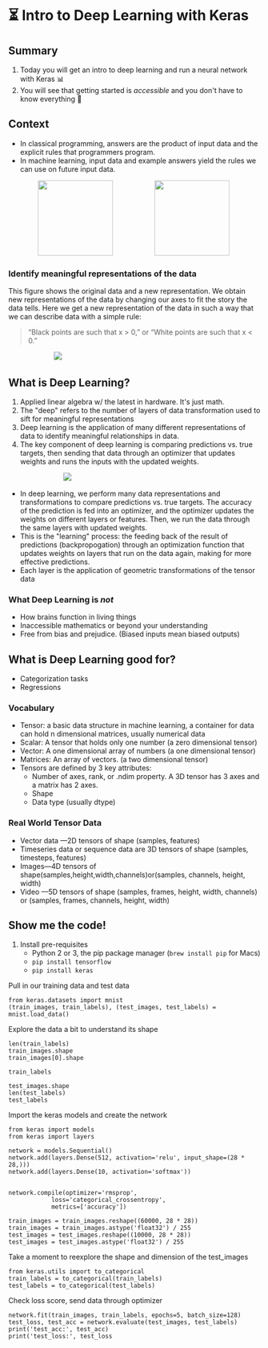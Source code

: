 # ⏳ Intro to Deep Learning with Keras

## Summary

1. Today you will get an intro to deep learning and run a neural network with Keras 📊 
1. You will see that getting started is *accessible* and you don't have to know everything 💭


## Context
- In classical programming, answers are the product of input data and the explicit rules that programmers program.
- In machine learning, input data and example answers yield the rules we can use on future input data.

&nbsp;&nbsp;&nbsp;&nbsp;&nbsp;&nbsp;&nbsp;&nbsp;&nbsp;&nbsp;&nbsp;&nbsp;&nbsp;&nbsp;&nbsp;<img src="https://dpzbhybb2pdcj.cloudfront.net/chollet/Figures/01fig02.jpg" height=150 >
&nbsp;&nbsp;&nbsp;&nbsp;&nbsp;&nbsp;&nbsp;&nbsp;&nbsp;&nbsp;&nbsp;&nbsp;&nbsp;&nbsp;&nbsp;&nbsp;&nbsp;&nbsp;&nbsp;&nbsp;<img src="https://dpzbhybb2pdcj.cloudfront.net/chollet/Figures/01fig01.jpg" height=150 >

### Identify meaningful representations of the data

This figure shows the original data and a new representation. We obtain new representations of the data by changing our axes to fit the story the data tells. Here we get a new representation of the data in such a way that we can describe data with a simple rule:
<br>
> “Black points are such that x > 0,” or “White points are such that x < 0.”

&nbsp;&nbsp;&nbsp;&nbsp;&nbsp;&nbsp;&nbsp;&nbsp;&nbsp;&nbsp;&nbsp;&nbsp;&nbsp;&nbsp;&nbsp;&nbsp;&nbsp;&nbsp;&nbsp;&nbsp;&nbsp;&nbsp;&nbsp;<img src="https://dpzbhybb2pdcj.cloudfront.net/chollet/Figures/01fig04.jpg" >


## What is Deep Learning? 
1. Applied linear algebra w/ the latest in hardware. It's just math.
2. The "deep" refers to the number of layers of data transformation used to sift for meaningful representations
3. Deep learning is the application of many different representations of data to identify meaningful relationships in data.
3. The key component of deep learning is comparing predictions vs. true targets, then sending that data through an optimizer that updates weights and runs the inputs with the updated weights. 
 
&nbsp;&nbsp;&nbsp;&nbsp;&nbsp;&nbsp;&nbsp;&nbsp;&nbsp;&nbsp;&nbsp;&nbsp;&nbsp;&nbsp;&nbsp;&nbsp;&nbsp;&nbsp;&nbsp;&nbsp;&nbsp;&nbsp;&nbsp;&nbsp;&nbsp;&nbsp;&nbsp;&nbsp;<img src="https://dpzbhybb2pdcj.cloudfront.net/chollet/Figures/01fig09.jpg">


- In deep learning, we perform many data representations and transformations to compare predictions vs. true targets. The accuracy of the prediction is fed into an optimizer, and the optimizer updates the weights on different layers or features. Then, we run the data through the same layers with updated weights.
- This is the "learning" process: the feeding back of the result of predictions (backpropogation) through an optimization function that updates weights on layers that run on the data again, making for more effective predictions.
- Each layer is the application of geometric transformations of the tensor data

### What Deep Learning is *not*
- How brains function in living things
- Inaccessible mathematics or beyond your understanding
- Free from bias and prejudice. (Biased inputs mean biased outputs)

## What is Deep Learning good for?
- Categorization tasks
- Regressions

### Vocabulary
- Tensor: a basic data structure in machine learning, a container for data can hold n dimensional matrices, usually numerical data
- Scalar: A tensor that holds only one number  (a zero dimensional tensor)
- Vector: A one dimensional array of numbers (a one dimensional tensor)
- Matrices: An array of vectors. (a two dimensional tensor)
- Tensors are defined by 3 key attributes:
	- Number of axes, rank, or .ndim property. A 3D tensor has 3 axes and a matrix has 2 axes. 
	- Shape
	- Data type (usually dtype)

### Real World Tensor Data
- Vector data —2D tensors of shape (samples, features)
- Timeseries data or sequence data are 3D tensors of shape (samples, timesteps,
features)
- Images—4D tensors of shape(samples,height,width,channels)or(samples,
channels, height, width)
- Video —5D tensors of shape (samples, frames, height, width, channels) or
(samples, frames, channels, height, width)


## Show me the code!
1. Install pre-requisites
	- Python 2 or 3, the pip package manager (`brew install pip` for Macs)
	- `pip install tensorflow`
	- `pip install keras`

Pull in our training data and test data
	
	from keras.datasets import mnist
	(train_images, train_labels), (test_images, test_labels) = mnist.load_data()

Explore the data a bit to understand its shape

	len(train_labels)
	train_images.shape
	train_images[0].shape

	train_labels

	test_images.shape
	len(test_labels)
	test_labels

Import the keras models and create the network
	
	from keras import models
	from keras import layers
	
	network = models.Sequential()
	network.add(layers.Dense(512, activation='relu', input_shape=(28 * 28,)))
	network.add(layers.Dense(10, activation='softmax'))


	network.compile(optimizer='rmsprop',
                loss='categorical_crossentropy',
                metrics=['accuracy'])

	train_images = train_images.reshape((60000, 28 * 28))
	train_images = train_images.astype('float32') / 255
	test_images = test_images.reshape((10000, 28 * 28))
	test_images = test_images.astype('float32') / 255

Take a moment to reexplore the shape and dimension of the test_images

	from keras.utils import to_categorical
	train_labels = to_categorical(train_labels)
	test_labels = to_categorical(test_labels)

Check loss score, send data through optimizer

	network.fit(train_images, train_labels, epochs=5, batch_size=128)
	test_loss, test_acc = network.evaluate(test_images, test_labels)
	print('test_acc:', test_acc)
	print('test_loss:', test_loss
